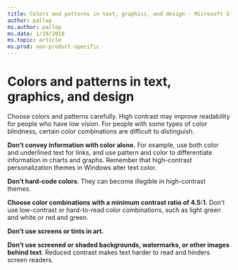 ```yaml
---
title: Colors and patterns in text, graphics, and design - Microsoft Style Guide
author: pallep
ms.author: pallep
ms.date: 1/19/2018
ms.topic: article
ms.prod: non-product-specific
---
```


# Colors and patterns in text, graphics, and design

Choose
colors and patterns carefully. High contrast may improve
readability for people who have low vision. For people with some types
of color blindness, certain color combinations are difficult to
distinguish. 

**Don’t convey information with color alone.** 
For example, use both color and underlined text for links, and use
pattern and color to differentiate information in charts
and graphs. Remember that high-contrast personalization themes
in Windows alter text color. 

**Don’t hard-code colors**. They can become illegible in high-contrast themes.

**Choose color combinations with a minimum contrast ratio of 4.5:1.** Don’t use low-contrast or hard-to-read color combinations, such as light green and white or red and green.

**Don’t use screens or tints in art.**

**Don’t use screened or shaded backgrounds, watermarks, or other images behind text**. Reduced contrast makes text harder to read and hinders screen readers.
